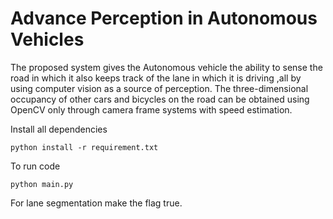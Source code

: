 # Advance Perception in Autonomous Vehicles

The proposed system gives the Autonomous vehicle the ability to sense the road in which it also keeps track of the lane in which it is driving ,all by using computer vision as a source of perception. The three-dimensional occupancy of other cars and bicycles on the road can be obtained using OpenCV only through camera frame systems with speed estimation.

Install all dependencies
```
python install -r requirement.txt
```

To run code 
```
python main.py
```

For lane segmentation make the flag true.

